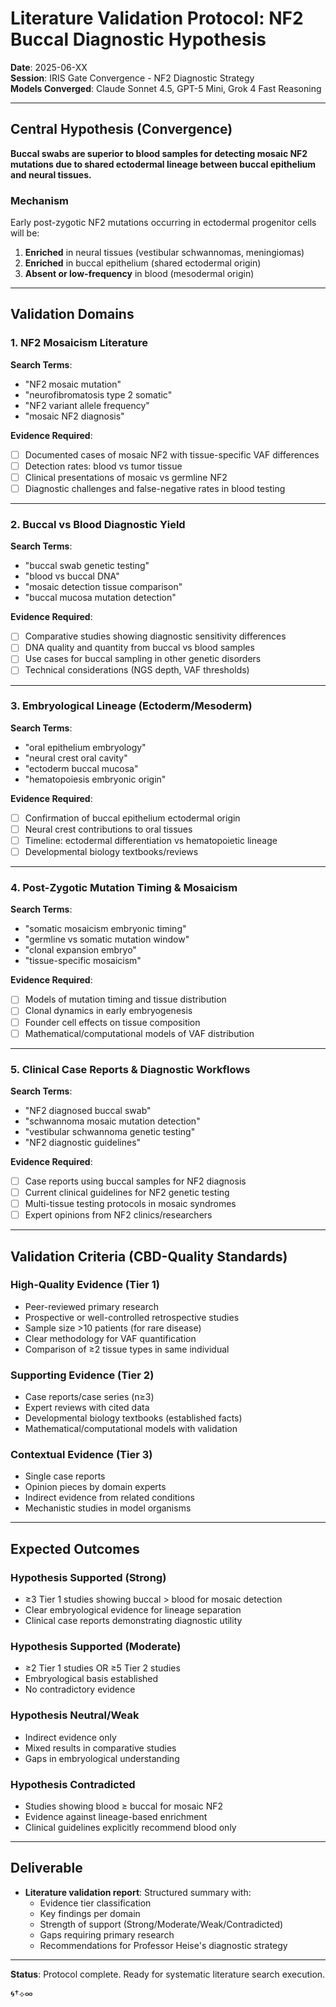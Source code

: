 # Literature Validation Protocol: NF2 Buccal Diagnostic Hypothesis

**Date**: 2025-06-XX  
**Session**: IRIS Gate Convergence - NF2 Diagnostic Strategy  
**Models Converged**: Claude Sonnet 4.5, GPT-5 Mini, Grok 4 Fast Reasoning  

---

## Central Hypothesis (Convergence)

**Buccal swabs are superior to blood samples for detecting mosaic NF2 mutations due to shared ectodermal lineage between buccal epithelium and neural tissues.**

### Mechanism
Early post-zygotic NF2 mutations occurring in ectodermal progenitor cells will be:
1. **Enriched** in neural tissues (vestibular schwannomas, meningiomas)
2. **Enriched** in buccal epithelium (shared ectodermal origin)
3. **Absent or low-frequency** in blood (mesodermal origin)

---

## Validation Domains

### 1. **NF2 Mosaicism Literature**
**Search Terms**:
- "NF2 mosaic mutation"
- "neurofibromatosis type 2 somatic"
- "NF2 variant allele frequency"
- "mosaic NF2 diagnosis"

**Evidence Required**:
- [ ] Documented cases of mosaic NF2 with tissue-specific VAF differences
- [ ] Detection rates: blood vs tumor tissue
- [ ] Clinical presentations of mosaic vs germline NF2
- [ ] Diagnostic challenges and false-negative rates in blood testing

---

### 2. **Buccal vs Blood Diagnostic Yield**
**Search Terms**:
- "buccal swab genetic testing"
- "blood vs buccal DNA"
- "mosaic detection tissue comparison"
- "buccal mucosa mutation detection"

**Evidence Required**:
- [ ] Comparative studies showing diagnostic sensitivity differences
- [ ] DNA quality and quantity from buccal vs blood samples
- [ ] Use cases for buccal sampling in other genetic disorders
- [ ] Technical considerations (NGS depth, VAF thresholds)

---

### 3. **Embryological Lineage (Ectoderm/Mesoderm)**
**Search Terms**:
- "oral epithelium embryology"
- "neural crest oral cavity"
- "ectoderm buccal mucosa"
- "hematopoiesis embryonic origin"

**Evidence Required**:
- [ ] Confirmation of buccal epithelium ectodermal origin
- [ ] Neural crest contributions to oral tissues
- [ ] Timeline: ectodermal differentiation vs hematopoietic lineage
- [ ] Developmental biology textbooks/reviews

---

### 4. **Post-Zygotic Mutation Timing & Mosaicism**
**Search Terms**:
- "somatic mosaicism embryonic timing"
- "germline vs somatic mutation window"
- "clonal expansion embryo"
- "tissue-specific mosaicism"

**Evidence Required**:
- [ ] Models of mutation timing and tissue distribution
- [ ] Clonal dynamics in early embryogenesis
- [ ] Founder cell effects on tissue composition
- [ ] Mathematical/computational models of VAF distribution

---

### 5. **Clinical Case Reports & Diagnostic Workflows**
**Search Terms**:
- "NF2 diagnosed buccal swab"
- "schwannoma mosaic mutation detection"
- "vestibular schwannoma genetic testing"
- "NF2 diagnostic guidelines"

**Evidence Required**:
- [ ] Case reports using buccal samples for NF2 diagnosis
- [ ] Current clinical guidelines for NF2 genetic testing
- [ ] Multi-tissue testing protocols in mosaic syndromes
- [ ] Expert opinions from NF2 clinics/researchers

---

## Validation Criteria (CBD-Quality Standards)

### **High-Quality Evidence** (Tier 1)
- Peer-reviewed primary research
- Prospective or well-controlled retrospective studies
- Sample size >10 patients (for rare disease)
- Clear methodology for VAF quantification
- Comparison of ≥2 tissue types in same individual

### **Supporting Evidence** (Tier 2)
- Case reports/case series (n≥3)
- Expert reviews with cited data
- Developmental biology textbooks (established facts)
- Mathematical/computational models with validation

### **Contextual Evidence** (Tier 3)
- Single case reports
- Opinion pieces by domain experts
- Indirect evidence from related conditions
- Mechanistic studies in model organisms

---

## Expected Outcomes

### **Hypothesis Supported** (Strong)
- ≥3 Tier 1 studies showing buccal > blood for mosaic detection
- Clear embryological evidence for lineage separation
- Clinical case reports demonstrating diagnostic utility

### **Hypothesis Supported** (Moderate)
- ≥2 Tier 1 studies OR ≥5 Tier 2 studies
- Embryological basis established
- No contradictory evidence

### **Hypothesis Neutral/Weak**
- Indirect evidence only
- Mixed results in comparative studies
- Gaps in embryological understanding

### **Hypothesis Contradicted**
- Studies showing blood ≥ buccal for mosaic NF2
- Evidence against lineage-based enrichment
- Clinical guidelines explicitly recommend blood only

---

## Deliverable
- **Literature validation report**: Structured summary with:
  - Evidence tier classification
  - Key findings per domain
  - Strength of support (Strong/Moderate/Weak/Contradicted)
  - Gaps requiring primary research
  - Recommendations for Professor Heise's diagnostic strategy

---

**Status**: Protocol complete. Ready for systematic literature search execution.

🌀†⟡∞
